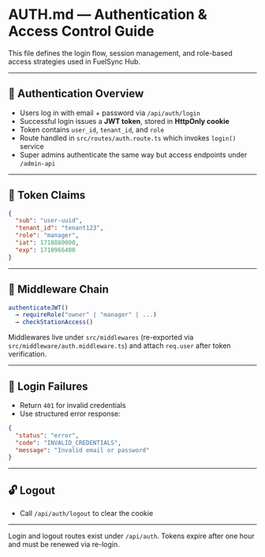 # AUTH.md — Authentication & Access Control Guide

This file defines the login flow, session management, and role-based access strategies used in FuelSync Hub.

---

## 🔐 Authentication Overview

* Users log in with email + password via `/api/auth/login`
* Successful login issues a **JWT token**, stored in **HttpOnly cookie**
* Token contains `user_id`, `tenant_id`, and `role`
* Route handled in `src/routes/auth.route.ts` which invokes `login()` service
* Super admins authenticate the same way but access endpoints under `/admin-api`

---

## 🧪 Token Claims

```json
{
  "sub": "user-uuid",
  "tenant_id": "tenant123",
  "role": "manager",
  "iat": 1718880000,
  "exp": 1718966400
}
```

---

## 🧱 Middleware Chain

```ts
authenticateJWT()
  → requireRole("owner" | "manager" | ...)
  → checkStationAccess()
```

Middlewares live under `src/middlewares` (re-exported via `src/middleware/auth.middleware.ts`) and attach `req.user` after token verification.

---

## 🚫 Login Failures

* Return `401` for invalid credentials
* Use structured error response:

```json
{
  "status": "error",
  "code": "INVALID_CREDENTIALS",
  "message": "Invalid email or password"
}
```

---

## 🔓 Logout

* Call `/api/auth/logout` to clear the cookie

---

Login and logout routes exist under `/api/auth`. Tokens expire after one hour and must be renewed via re-login.
